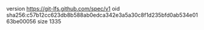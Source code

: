 version https://git-lfs.github.com/spec/v1
oid sha256:c57b12cc623db8b588ab0edca342e3a5a30c8f1d235bfd0ab534e0163be00056
size 1335
